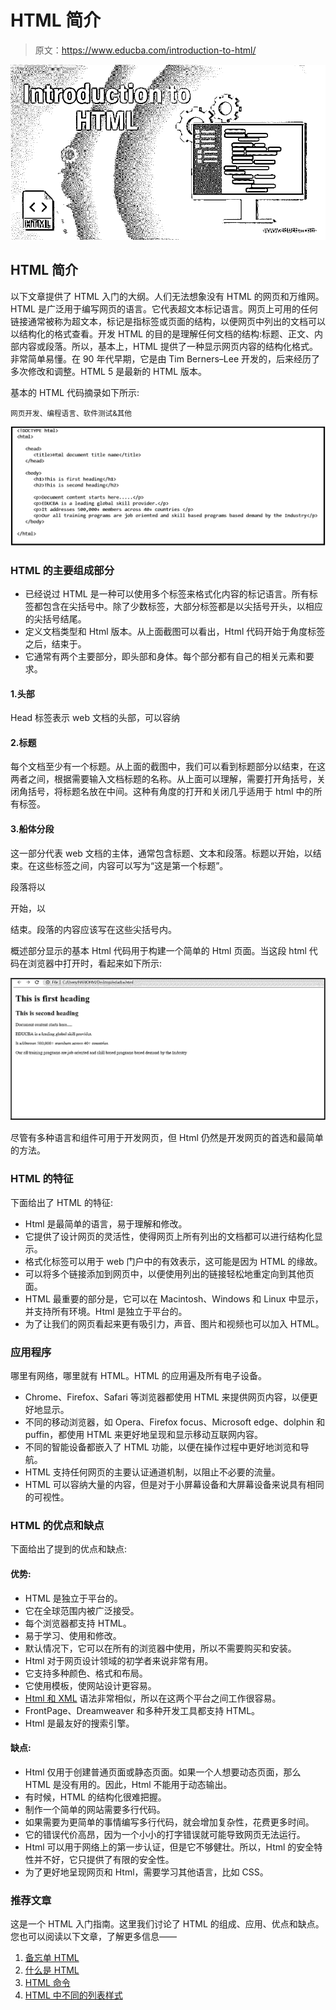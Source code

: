 # HTML 简介

> 原文：<https://www.educba.com/introduction-to-html/>

![Introduction to HTML](img/d0bce1296402ad7e4a5279bab3c731c4.png)



## HTML 简介

以下文章提供了 HTML 入门的大纲。人们无法想象没有 HTML 的网页和万维网。HTML 是广泛用于编写网页的语言。它代表超文本标记语言。网页上可用的任何链接通常被称为超文本，标记是指标签或页面的结构，以便网页中列出的文档可以以结构化的格式查看。开发 HTML 的目的是理解任何文档的结构:标题、正文、内部内容或段落。所以，基本上，HTML 提供了一种显示网页内容的结构化格式。非常简单易懂。在 90 年代早期，它是由 Tim Berners–Lee 开发的，后来经历了多次修改和调整。HTML 5 是最新的 HTML 版本。

基本的 HTML 代码摘录如下所示:

<small>网页开发、编程语言、软件测试&其他</small>

![Html Code](img/bfe4bb69be3a5b69ee1b92f15b37a091.png)



### HTML 的主要组成部分

*   已经说过 HTML 是一种可以使用多个标签来格式化内容的标记语言。所有标签都包含在尖括号<tagname>中。除了少数标签，大部分标签都是以尖括号开头，以相应的尖括号结尾。</tagname>
*   定义文档类型和 Html 版本。从上面截图可以看出，Html 代码开始于角度标签之后，结束于。
*   它通常有两个主要部分，即头部和身体。每个部分都有自己的相关元素和要求。

#### 1.头部

Head 标签表示 web 文档的头部，可以容纳<title>和<link/>标签。以开始，以结束。它里面有标题组件。</title>

#### 2.标题

每个文档至少有一个标题。从上面的截图中，我们可以看到标题部分以<title>开始，以</title>结束，在这两者之间，根据需要输入文档标题的名称。从上面可以理解，需要打开角括号，关闭角括号，将标题名放在中间。这种有角度的打开和关闭几乎适用于 html 中的所有标签。

#### 3.船体分段

这一部分代表 web 文档的主体，通常包含标题、文本和段落。标题以<heading>开始，以</heading>结束。在这些标签之间，内容可以写为“这是第一个标题”。

段落将以

开始，以

结束。段落的内容应该写在这些尖括号内。

概述部分显示的基本 Html 代码用于构建一个简单的 Html 页面。当这段 html 代码在浏览器中打开时，看起来如下所示:

![HTML Heading code](img/a5318cc265adf4eac425d9e4f29ac53b.png)



尽管有多种语言和组件可用于开发网页，但 Html 仍然是开发网页的首选和最简单的方法。

### HTML 的特征

下面给出了 HTML 的特征:

*   Html 是最简单的语言，易于理解和修改。
*   它提供了设计网页的灵活性，使得网页上所有列出的文档都可以进行结构化显示。
*   格式化标签可以用于 web 门户中的有效表示，这可能是因为 HTML 的缘故。
*   可以将多个链接添加到网页中，以便使用列出的链接轻松地重定向到其他页面。
*   HTML 最重要的部分是，它可以在 Macintosh、Windows 和 Linux 中显示，并支持所有环境。Html 是独立于平台的。
*   为了让我们的网页看起来更有吸引力，声音、图片和视频也可以加入 HTML。

### 应用程序

哪里有网络，哪里就有 HTML。HTML 的应用遍及所有电子设备。

*   Chrome、Firefox、Safari 等浏览器都使用 HTML 来提供网页内容，以便更好地显示。
*   不同的移动浏览器，如 Opera、Firefox focus、Microsoft edge、dolphin 和 puffin，都使用 HTML 来更好地呈现和显示移动互联网内容。
*   不同的智能设备都嵌入了 HTML 功能，以便在操作过程中更好地浏览和导航。
*   HTML 支持任何网页的主要认证通道机制，以阻止不必要的流量。
*   HTML 可以容纳大量的内容，但是对于小屏幕设备和大屏幕设备来说具有相同的可视性。

### HTML 的优点和缺点

下面给出了提到的优点和缺点:

#### 优势:

*   HTML 是独立于平台的。
*   它在全球范围内被广泛接受。
*   每个浏览器都支持 HTML。
*   易于学习、使用和修改。
*   默认情况下，它可以在所有的浏览器中使用，所以不需要购买和安装。
*   Html 对于网页设计领域的初学者来说非常有用。
*   它支持多种颜色、格式和布局。
*   它使用模板，使网站设计更容易。
*   [Html 和 XML](https://www.educba.com/html-vs-xml/) 语法非常相似，所以在这两个平台之间工作很容易。
*   FrontPage、Dreamweaver 和多种开发工具都支持 HTML。
*   Html 是最友好的搜索引擎。

#### 缺点:

*   Html 仅用于创建普通页面或静态页面。如果一个人想要动态页面，那么 HTML 是没有用的。因此，Html 不能用于动态输出。
*   有时候，HTML 的结构化很难把握。
*   制作一个简单的网站需要多行代码。
*   如果需要为更简单的事情编写多行代码，就会增加复杂性，花费更多时间。
*   它的错误代价高昂，因为一个小小的打字错误就可能导致网页无法运行。
*   Html 可以用于网络上的第一步认证，但是它不够健壮。所以，Html 的安全特性并不好，它只提供了有限的安全性。
*   为了更好地呈现网页和 Html，需要学习其他语言，比如 CSS。

### 推荐文章

这是一个 HTML 入门指南。这里我们讨论了 HTML 的组成、应用、优点和缺点。您也可以阅读以下文章，了解更多信息——

1.  [备忘单 HTML](https://www.educba.com/cheat-sheet-html/)
2.  [什么是 HTML](https://www.educba.com/what-is-html/)
3.  [HTML 命令](https://www.educba.com/html-commands/)
4.  [HTML 中不同的列表样式](https://www.educba.com/html-list-styles/)





